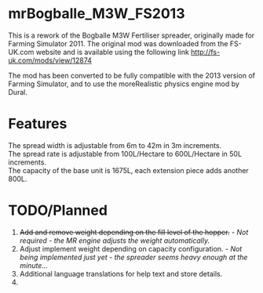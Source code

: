 mrBogballe_M3W_FS2013
=====================
This is a rework of the Bogballe M3W Fertiliser spreader, originally made for Farming Simulator 2011. The original mod was downloaded from the FS-UK.com website and is available using the following link http://fs-uk.com/mods/view/12874

The mod has been converted to be fully compatible with the 2013 version of Farming Simulator, and to use the moreRealistic physics engine mod by Dural.

Features
========
The spread width is adjustable from 6m to 42m in 3m increments.<br />The spread rate is adjustable from 100L/Hectare to 600L/Hectare in 50L increments.<br />The capacity of the base unit is 1675L, each extension piece adds another 800L.


TODO/Planned
============
 1. ~~Add and remove weight depending on the fill level of the hopper.~~ - _Not required - the MR engine adjusts the weight automatically._
 2. Adjust implement weight depending on capacity configuration. - _Not being implemented just yet - the spreader seems heavy enough at the minute..._
 3. Additional language translations for help text and store details.
 4. 

